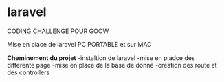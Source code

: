 # laravel
CODING CHALLENGE POUR GOOW

Mise en place de laravel PC PORTABLE et sur MAC

******Cheminement du projet******
-instaltion de  laravel
-mise en pladce des differente page
-mise en place de la base de donné
-creation des route et des controllers

